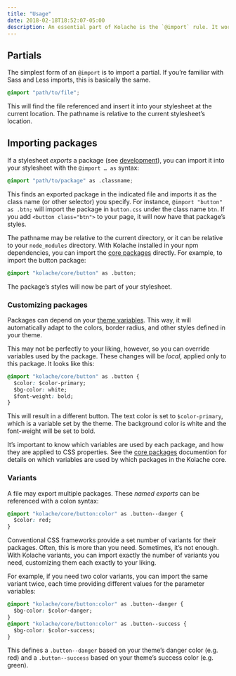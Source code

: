 ```yaml
---
title: "Usage"
date: 2018-02-18T18:52:07-05:00
description: An essential part of Kolache is the `@import` rule. It works a few ways.
---
```


## Partials

The simplest form of an `@import` is to import a partial. If you’re familiar with Sass and Less imports, this is basically the same.

```css
@import "path/to/file";
```

This will find the file referenced and insert it into your stylesheet at the current location. The pathname is relative to the current stylesheet’s location.

## Importing packages

If a stylesheet *exports* a package (see [development](/development)), you can import it into your stylesheet with the `@import … as` syntax:

```css
@import "path/to/package" as .classname;
```

This finds an exported package in the indicated file and imports it as the class name (or other selector) you specify. For instance, `@import "button" as .btn;` will import the package in `button.css` under the class name `btn`. If you add `<button class="btn">` to your page, it will now have that package’s styles.

The pathname may be relative to the current directory, or it can be relative to your `node_modules` directory. With Kolache installed in your npm dependencies, you can import the [core packages](/core) directly. For example, to import the button package:

```css
@import "kolache/core/button" as .button;
```

The package’s styles will now be part of your stylesheet.

### Customizing packages

Packages can depend on your [theme variables](/getting-started/how-it-works/#theme-variables). This way, it will automatically adapt to the colors, border radius, and other styles defined in your theme.

This may not be perfectly to your liking, however, so you can override variables used by the package. These changes will be *local*, applied only to this package. It looks like this:

```css
@import "kolache/core/button" as .button {
  $color: $color-primary;
  $bg-color: white;
  $font-weight: bold;
}
```

This will result in a different button. The text color is set to `$color-primary`, which is a variable set by the theme. The background color is white and the font-weight will be set to bold.

It’s important to know which variables are used by each package, and how they are applied to CSS properties. See the [core packages](/core) documention for details on which variables are used by which packages in the Kolache core.

### Variants

A file may export multiple packages. These *named exports* can be referenced with a colon syntax:

```css
@import "kolache/core/button:color" as .button--danger {
  $color: red;
}
```

Conventional CSS frameworks provide a set number of variants for their packages. Often, this is more than you need. Sometimes, it’s not enough. With Kolache variants, you can import exactly the number of variants you need, customizing them each exactly to your liking.

For example, if you need two color variants, you can import the same variant twice, each time providing different values for the parameter variables:

```css
@import "kolache/core/button:color" as .button--danger {
  $bg-color: $color-danger;
}
@import "kolache/core/button:color" as .button--success {
  $bg-color: $color-success;
}
```

This defines a `.button--danger` based on your theme’s danger color (e.g. red) and a `.button--success` based on your theme’s success color (e.g. green).
